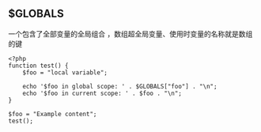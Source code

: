 ## $GLOBALS

一个包含了全部变量的全局组合 ，数组超全局变量、使用时变量的名称就是数组的键

```
<?php
function test() {
    $foo = "local variable";

    echo '$foo in global scope: ' . $GLOBALS["foo"] . "\n";
    echo '$foo in current scope: ' . $foo . "\n";
}

$foo = "Example content";
test();
```



